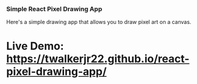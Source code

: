 ### Simple React Pixel Drawing App
Here's a simple drawing app that allows you to draw pixel art on a canvas.

# Live Demo: https://twalkerjr22.github.io/react-pixel-drawing-app/
